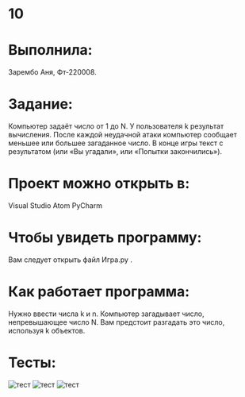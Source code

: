 # 10
# Выполнила: 
Зарембо Аня, Фт-220008.
# Задание: 
Компьютер задаёт число от 1 до N. У пользователя k результат вычисления. После каждой неудачной атаки компьютер сообщает меньшее или большее загаданное число. В конце игры текст с результатом (или «Вы угадали», или «Попытки закончились»).
# Проект можно открыть в:
Visual Studio
Atom
PyCharm
# Чтобы увидеть программу:
Вам следует открыть файл Игра.py . 
# Как работает программа: 
Нужно ввести числа k и n. Компьютер загадывает число, непревышающее число N. Вам предстоит разгадать это число, используя k объектов.
# Тесты:
![тест](https://sun9-29.userapi.com/impf/buGU_z7JVZwUmDFfiknzKw6rebu48N7XZYsi5A/fQlecw5gAuI.jpg?size=532x150&quality=96&sign=8ec61c12094074c49817fccf8ad961cb&type=album)
![тест](https://sun9-72.userapi.com/impf/Dt7_LNI0Tiq7J8eIJyWkT7Fj1wIIOS9QF2Unlw/Uv86wC6mtq4.jpg?size=518x203&quality=96&sign=051327a7def4fb049b4650965d60d50a&type=album)
![тест](https://sun9-49.userapi.com/impf/wb1wK4AuKBCX3rOxGtrzd-7fCaaWFWidu-Fy_w/vBpKlhYazNo.jpg?size=512x160&quality=96&sign=fc2be54fd770edf1009ba778f18575c2&type=album)